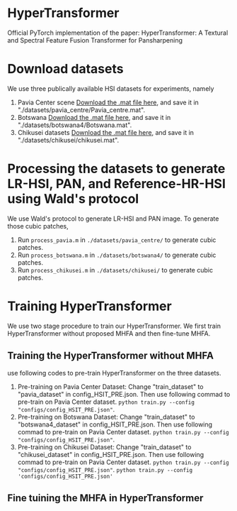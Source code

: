 # HyperTransformer
Official PyTorch implementation of the paper: HyperTransformer: A Textural and Spectral Feature Fusion Transformer for Pansharpening

# Download datasets

We use three publically available HSI datasets for experiments, namely

1) Pavia Center scene [Download the .mat file here](http://www.ehu.eus/ccwintco/index.php/Hyperspectral_Remote_Sensing_Scenes), and save it in "./datasets/pavia_centre/Pavia_centre.mat".
2) Botswana [Download the .mat file here](http://www.ehu.eus/ccwintco/index.php/Hyperspectral_Remote_Sensing_Scenes), and save it in "./datasets/botswana4/Botswana.mat".
3) Chikusei datasets [Download the .mat file here](https://naotoyokoya.com/Download.html), and save it in "./datasets/chikusei/chikusei.mat".


 # Processing the datasets to generate LR-HSI, PAN, and Reference-HR-HSI using Wald's protocol
 We use Wald's protocol to generate LR-HSI and PAN image. To generate those cubic patches,
  1) Run `process_pavia.m` in `./datasets/pavia_centre/` to generate cubic patches. 
  2) Run `process_botswana.m` in `./datasets/botswana4/` to generate cubic patches.
  3) Run `process_chikusei.m` in `./datasets/chikusei/` to generate cubic patches.
 
# Training HyperTransformer 
We use two stage procedure to train our HyperTransformer. We first train HyperTransformer without proposed MHFA and then fine-tune MHFA.

## Training the HyperTransformer without MHFA
use following codes to pre-train HyperTransformer on the three datasets.
 1) Pre-training on Pavia Center Dataset: Change "train_dataset" to "pavia_dataset" in config_HSIT_PRE.json. Then use following commad to pre-train on Pavia Center dataset. `python train.py --config "configs/config_HSIT_PRE.json"`.
 2) Pre-training on Botswana Dataset: Change "train_dataset" to "botswana4_dataset" in config_HSIT_PRE.json. Then use following commad to pre-train on Pavia Center dataset. `python train.py --config "configs/config_HSIT_PRE.json"`.
 3) Pre-training on Chikusei Dataset: Change "train_dataset" to "chikusei_dataset" in config_HSIT_PRE.json. Then use following commad to pre-train on Pavia Center dataset. `python train.py --config "configs/config_HSIT_PRE.json"`.
`python train.py --config 'configs/config_HSIT_PRE.json'`


## Fine tuining the MHFA in HyperTransformer



